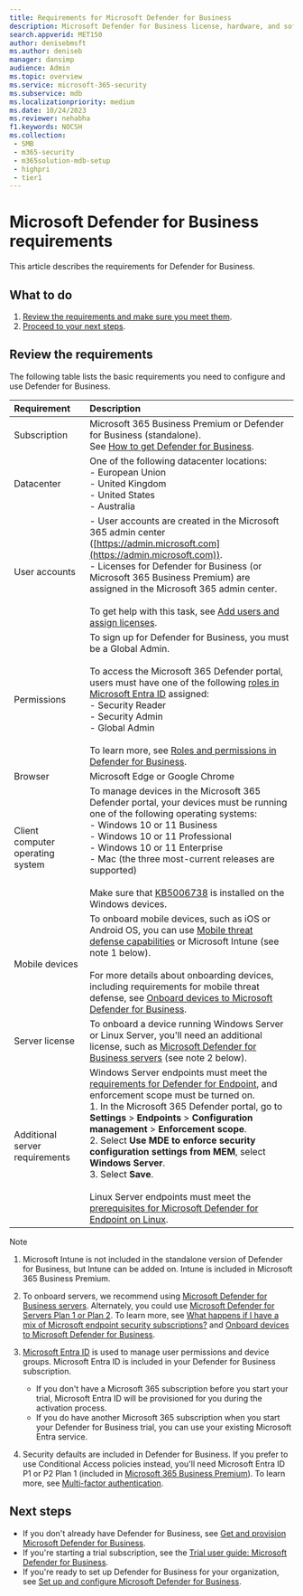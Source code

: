 ```yaml
---
title: Requirements for Microsoft Defender for Business
description: Microsoft Defender for Business license, hardware, and software requirements
search.appverid: MET150
author: denisebmsft
ms.author: deniseb
manager: dansimp 
audience: Admin
ms.topic: overview
ms.service: microsoft-365-security
ms.subservice: mdb
ms.localizationpriority: medium
ms.date: 10/24/2023
ms.reviewer: nehabha
f1.keywords: NOCSH 
ms.collection: 
 - SMB
 - m365-security
 - m365solution-mdb-setup
 - highpri
 - tier1
---
```


# Microsoft Defender for Business requirements

This article describes the requirements for Defender for Business.

## What to do

1. [Review the requirements and make sure you meet them](#review-the-requirements).
2. [Proceed to your next steps](#next-steps).


## Review the requirements

The following table lists the basic requirements you need to configure and use Defender for Business.

| Requirement | Description |
|:---|:---|
| Subscription | Microsoft 365 Business Premium or Defender for Business (standalone). <br/>See [How to get Defender for Business](get-defender-business.md).  |
| Datacenter | One of the following datacenter locations:  <br/>- European Union <br/>- United Kingdom <br/>- United States <br/>- Australia |
| User accounts | - User accounts are created in the Microsoft 365 admin center ([https://admin.microsoft.com](https://admin.microsoft.com)). <br/>- Licenses for Defender for Business (or Microsoft 365 Business Premium) are assigned in the Microsoft 365 admin center.<br/><br/>To get help with this task, see [Add users and assign licenses](mdb-add-users.md). |
| Permissions  | To sign up for Defender for Business, you must be a Global Admin.<br/><br/>To access the Microsoft 365 Defender portal, users must have one of the following [roles in Microsoft Entra ID](mdb-roles-permissions.md) assigned: <br/>- Security Reader <br/>- Security Admin <br/>- Global Admin<br/><br/>To learn more, see [Roles and permissions in Defender for Business](mdb-roles-permissions.md). |
| Browser | Microsoft Edge or Google Chrome |
| Client computer operating system  | To manage devices in the Microsoft 365 Defender portal, your devices must be running one of the following operating systems:  <br/>- Windows 10 or 11 Business <br/>- Windows 10 or 11 Professional <br/>- Windows 10 or 11 Enterprise <br/>- Mac (the three most-current releases are supported) <br/><br/>Make sure that [KB5006738](https://support.microsoft.com/topic/october-26-2021-kb5006738-os-builds-19041-1320-19042-1320-and-19043-1320-preview-ccbce6bf-ae00-4e66-9789-ce8e7ea35541) is installed on the Windows devices.  |
| Mobile devices | To onboard mobile devices, such as iOS or Android OS, you can use [Mobile threat defense capabilities](mdb-mtd.md) or Microsoft Intune (see note 1 below).<br/><br/>For more details about onboarding devices, including requirements for mobile threat defense, see [Onboard devices to Microsoft Defender for Business](mdb-onboard-devices.md). |
| Server license | To onboard a device running Windows Server or Linux Server, you'll need an additional license, such as [Microsoft Defender for Business servers](get-defender-business.md#how-to-get-microsoft-defender-for-business-servers) (see note 2 below). |
| Additional server requirements | Windows Server endpoints must meet the [requirements for Defender for Endpoint](/microsoft-365/security/defender-endpoint/minimum-requirements#hardware-and-software-requirements), and enforcement scope must be turned on.<br/>1. In the Microsoft 365 Defender portal, go to **Settings** > **Endpoints** > **Configuration management** > **Enforcement scope**. <br/>2. Select **Use MDE to enforce security configuration settings from MEM**, select  **Windows Server**.  <br/>3. Select **Save**.<br/><br/>Linux Server endpoints must meet the [prerequisites for Microsoft Defender for Endpoint on Linux](../defender-endpoint/microsoft-defender-endpoint-linux.md#prerequisites). |

> [!NOTE]
> 1. Microsoft Intune is not included in the standalone version of Defender for Business, but Intune can be added on. Intune is included in Microsoft 365 Business Premium.
> 
> 2. To onboard servers, we recommend using [Microsoft Defender for Business servers](get-defender-business.md#how-to-get-microsoft-defender-for-business-servers). Alternately, you could use [Microsoft Defender for Servers Plan 1 or Plan 2](/azure/defender-for-cloud/plan-defender-for-servers). To learn more, see [What happens if I have a mix of Microsoft endpoint security subscriptions?](mdb-faq.yml#what-happens-if-i-have-a-mix-of-microsoft-endpoint-security-subscriptions) and [Onboard devices to Microsoft Defender for Business](mdb-onboard-devices.md).
> 
> 3. [Microsoft Entra ID](/azure/active-directory/fundamentals/active-directory-whatis) is used to manage user permissions and device groups. Microsoft Entra ID is included in your Defender for Business subscription. 
>    - If you don't have a Microsoft 365 subscription before you start your trial, Microsoft Entra ID will be provisioned for you during the activation process. 
>    - If you do have another Microsoft 365 subscription when you start your Defender for Business trial, you can use your existing Microsoft Entra service. 
> 
> 4. Security defaults are included in Defender for Business. If you prefer to use Conditional Access policies instead, you'll need Microsoft Entra ID P1 or P2 Plan 1 (included in [Microsoft 365 Business Premium](../../business-premium/m365bp-overview.md)). To learn more, see [Multi-factor authentication](../../business-premium/m365bp-turn-on-mfa.md).

## Next steps

- If you don't already have Defender for Business, see [Get and provision Microsoft Defender for Business](get-defender-business.md).
- If you're starting a trial subscription, see the [Trial user guide: Microsoft Defender for Business](trial-playbook-defender-business.md).
- If you're ready to set up Defender for Business for your organization, see [Set up and configure Microsoft Defender for Business](mdb-setup-configuration.md).
